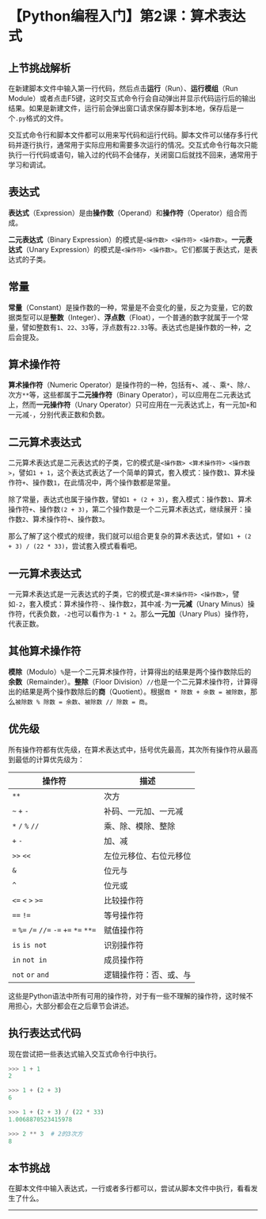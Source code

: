 # 【Python编程入门】第2课：算术表达式

## 上节挑战解析

在新建脚本文件中输入第一行代码，然后点击**运行**（Run）、**运行模组**（Run Module）或者点击F5键，这时交互式命令行会自动弹出并显示代码运行后的输出结果。如果是新建文件，运行前会弹出窗口请求保存脚本到本地，保存后是一个`.py`格式的文件。

交互式命令行和脚本文件都可以用来写代码和运行代码。脚本文件可以储存多行代码并逐行执行，通常用于实际应用和需要多次运行的情况。交互式命令行每次只能执行一行代码或语句，输入过的代码不会储存，关闭窗口后就找不回来，通常用于学习和调试。

## 表达式

**表达式**（Expression）是由**操作数**（Operand）和**操作符**（Operator）组合而成。

**二元表达式**（Binary Expression）的模式是`<操作数> <操作符> <操作数>`。**一元表达式**（Unary Expression）的模式是`<操作符> <操作数>`。它们都属于表达式，是表达式的子类。

## 常量

**常量**（Constant）是操作数的一种，常量是不会变化的量，反之为变量，它的数据类型可以是**整数**（Integer）、**浮点数**（Float），一个普通的数字就属于一个常量，譬如整数有`1`、`22`、`33`等，浮点数有`22.33`等。表达式也是操作数的一种，之后会提及。

## 算术操作符

**算术操作符**（Numeric Operator）是操作符的一种，包括有`+`、减`-`、乘`*`、除`/`、次方`**`等，这些都属于**二元操作符**（Binary Operator），可以应用在二元表达式上，然而**一元操作符**（Unary Operator）只可应用在一元表达式上，有一元加`+`和一元减`-`，分别代表正数和负数。

## 二元算术表达式

二元算术表达式是二元表达式的子类，它的模式是`<操作数> <算术操作符> <操作数>`，譬如`1 + 1`，这个表达式表达了一个简单的算式，套入模式：操作数`1`、算术操作符`+`、操作数`1`，在此情况中，两个操作数都是常量。

除了常量，表达式也属于操作数，譬如`1 + (2 + 3)`，套入模式：操作数`1`、算术操作符`+`、操作数`(2 + 3)`，第二个操作数是一个二元算术表达式，继续展开：操作数`2`、算术操作符`+`、操作数`3`。

那么了解了这个模式的规律，我们就可以组合更复杂的算术表达式，譬如`1 + (2 + 3) / (22 * 33)`，尝试套入模式看看吧。

## 一元算术表达式

一元算术表达式是一元表达式的子类，它的模式是`<算术操作符> <操作数>`，譬如`-2`，套入模式：算术操作符`-`、操作数`2`，其中减`-`为**一元减**（Unary Minus）操作符，代表负数，`-2`也可以看作为`-1 * 2`。那么**一元加**（Unary Plus）操作符，代表正数。

## 其他算术操作符

**模除**（Modulo）`%`是一个二元算术操作符，计算得出的结果是两个操作数除后的**余数**（Remainder）。**整除**（Floor Division）`//`也是一个二元算术操作符，计算得出的结果是两个操作数除后的**商**（Quotient）。根据`商 * 除数 + 余数 = 被除数`，那么`被除数 % 除数 = 余数`、`被除数 // 除数 = 商`。

## 优先级

所有操作符都有优先级，在算术表达式中，括号优先最高，其次所有操作符从最高到最低的计算优先级为：

操作符 | 描述
--- | ---
`**` | 次方
`~` `+` `-` | 补码、一元加、一元减
`*` `/` `%` `//` | 乘、除、模除、整除
`+` `-` | 加、减
`>>` `<<` | 左位元移位、右位元移位
`&` | 位元与
`^` | 位元或
`<=` `<` `>` `>=` | 比较操作符
`==` `!=` | 等号操作符
`=` `%=` `/=` `//=` `-=` `+=` `*=` `**=` | 赋值操作符
`is` `is not` | 识别操作符
`in` `not in` | 成员操作符
`not` `or` `and` | 逻辑操作符：否、或、与

这些是Python语法中所有可用的操作符，对于有一些不理解的操作符，这时候不用担心，大部分都会在之后章节会讲述。

## 执行表达式代码

现在尝试把一些表达式输入交互式命令行中执行。

```python
>>> 1 + 1
2
```
```python
>>> 1 + (2 + 3)
6
```
```python
>>> 1 + (2 + 3) / (22 * 33)
1.0068870523415978
```
```python
>>> 2 ** 3  # 2的3次方
8
```

## 本节挑战

在脚本文件中输入表达式，一行或者多行都可以，尝试从脚本文件中执行，看看发生了什么。

---
